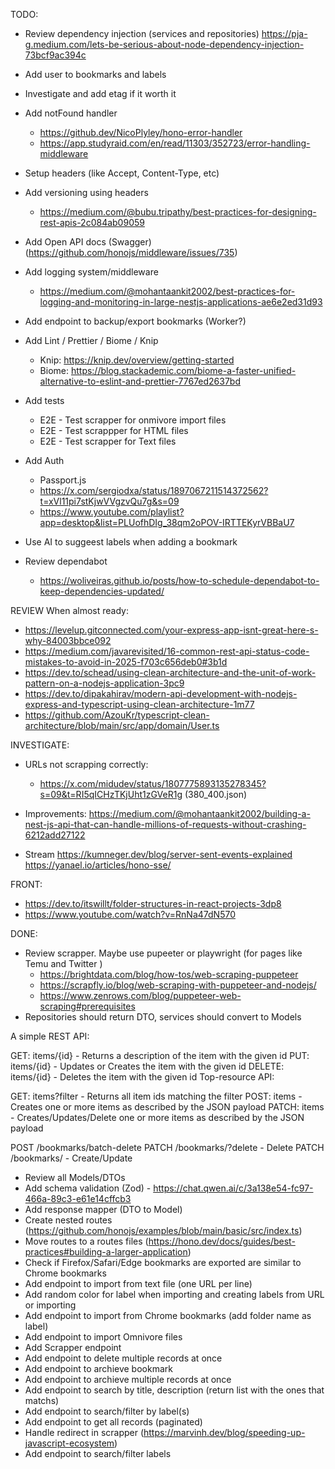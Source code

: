 TODO:

- Review dependency injection (services and repositories) <https://pja-g.medium.com/lets-be-serious-about-node-dependency-injection-73bcf9ac394c>

- Add user to bookmarks and labels

- Investigate and add etag if it worth it
- Add notFound handler
  - <https://github.dev/NicoPlyley/hono-error-handler>
  - <https://app.studyraid.com/en/read/11303/352723/error-handling-middleware>
- Setup headers (like Accept, Content-Type, etc)
- Add versioning using headers
  - <https://medium.com/@bubu.tripathy/best-practices-for-designing-rest-apis-2c084ab09059>
- Add Open API docs (Swagger) (<https://github.com/honojs/middleware/issues/735>)
- Add logging system/middleware
  - <https://medium.com/@mohantaankit2002/best-practices-for-logging-and-monitoring-in-large-nestjs-applications-ae6e2ed31d93>
- Add endpoint to backup/export bookmarks (Worker?)
- Add Lint / Prettier / Biome / Knip
  - Knip: <https://knip.dev/overview/getting-started>
  - Biome: <https://blog.stackademic.com/biome-a-faster-unified-alternative-to-eslint-and-prettier-7767ed2637bd>
- Add tests
  - E2E - Test scrapper for onmivore import files
  - E2E - Test scrappper for HTML files
  - E2E - Test scrapper for Text files
- Add Auth
  - Passport.js
  - <https://x.com/sergiodxa/status/1897067211514372562?t=xVl11pi7stKjwVVgzvQu7g&s=09>
  - <https://www.youtube.com/playlist?app=desktop&list=PLUofhDIg_38qm2oPOV-IRTTEKyrVBBaU7>
- Use AI to suggeest labels when adding a bookmark
- Review dependabot
  - <https://woliveiras.github.io/posts/how-to-schedule-dependabot-to-keep-dependencies-updated/>

REVIEW When almost ready:

- <https://levelup.gitconnected.com/your-express-app-isnt-great-here-s-why-84003bbce092>
- <https://medium.com/javarevisited/16-common-rest-api-status-code-mistakes-to-avoid-in-2025-f703c656deb0#3b1d>
- <https://dev.to/schead/using-clean-architecture-and-the-unit-of-work-pattern-on-a-nodejs-application-3pc9>
- <https://dev.to/dipakahirav/modern-api-development-with-nodejs-express-and-typescript-using-clean-architecture-1m77>
- <https://github.com/AzouKr/typescript-clean-architecture/blob/main/src/app/domain/User.ts>

INVESTIGATE:

- URLs not scrapping correctly:
  - <https://x.com/midudev/status/1807775893135278345?s=09&t=RI5qICHzTKjUht1zGVeR1g> (380_400.json)

- Improvements: <https://medium.com/@mohantaankit2002/building-a-nest-js-api-that-can-handle-millions-of-requests-without-crashing-6212add27122>

- Stream <https://kumneger.dev/blog/server-sent-events-explained> <https://yanael.io/articles/hono-sse/>

FRONT:

- <https://dev.to/itswillt/folder-structures-in-react-projects-3dp8>
- <https://www.youtube.com/watch?v=RnNa47dN570>

DONE:

- Review scrapper. Maybe use pupeeter or playwright (for pages like Temu and Twitter )
  - <https://brightdata.com/blog/how-tos/web-scraping-puppeteer>
  - <https://scrapfly.io/blog/web-scraping-with-puppeteer-and-nodejs/>
  - <https://www.zenrows.com/blog/puppeteer-web-scraping#prerequisites>
- Repositories should return DTO, services should convert to Models

A simple REST API:

GET: items/{id} - Returns a description of the item with the given id
PUT: items/{id} - Updates or Creates the item with the given id
DELETE: items/{id} - Deletes the item with the given id
Top-resource API:

GET: items?filter - Returns all item ids matching the filter
POST: items - Creates one or more items as described by the JSON payload
PATCH: items - Creates/Updates/Delete one or more items as described by the JSON payload

POST /bookmarks/batch-delete
PATCH /bookmarks/?delete - Delete
PATCH /bookmarks/ - Create/Update

- Review all Models/DTOs
- Add schema validation (Zod) - <https://chat.qwen.ai/c/3a138e54-fc97-466a-89c3-e61e14cffcb3>
- Add response mapper (DTO to Model)
- Create nested routes (<https://github.com/honojs/examples/blob/main/basic/src/index.ts>)
- Move routes to a routes files (<https://hono.dev/docs/guides/best-practices#building-a-larger-application>)
- Check if Firefox/Safari/Edge bookmarks are exported are similar to Chrome bookmarks
- Add endpoint to import from text file (one URL per line)
- Add random color for label when importing and creating labels from URL or importing
- Add endpoint to import from Chrome bookmarks (add folder name as label)
- Add endpoint to import Omnivore files
- Add Scrapper endpoint
- Add endpoint to delete multiple records at once
- Add endpoint to archieve bookmark
- Add endpoint to archieve multiple records at once
- Add endpoint to search by title, description (return list with the ones that matchs)
- Add endpoint to search/filter by label(s)
- Add endpoint to get all records (paginated)
- Handle redirect in scrapper (<https://marvinh.dev/blog/speeding-up-javascript-ecosystem>)
- Add endpoint to search/filter labels
